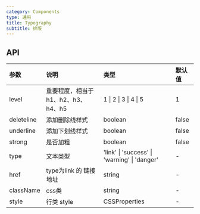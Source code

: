```yaml
---
category: Components
type: 通用
title: Typography
subtitle: 排版
---
```


## API


| 参数       | 说明                                | 类型                                         | 默认值 |
| :--------- | :---------------------------------- | :------------------------------------------- | :----- |
| level      | 重要程度，相当于 h1、h2、h3、h4、h5 | 1 \| 2 \| 3 \| 4 \| 5                        | 1      |
| deleteline | 添加删除线样式                      | boolean                                      | false  |
| underline  | 添加下划线样式                      | boolean                                      | false  |
| strong     | 是否加粗                            | boolean                                      | false  |
| type       | 文本类型                            | 'link' \| 'success' \| 'warning' \| 'danger' | -      |
| href       | type为link 的 链接地址              | string                                       | -      |
| className  | css类                               | string                                       | -      |
| style      | 行类 style                          | CSSProperties                                | -      |

